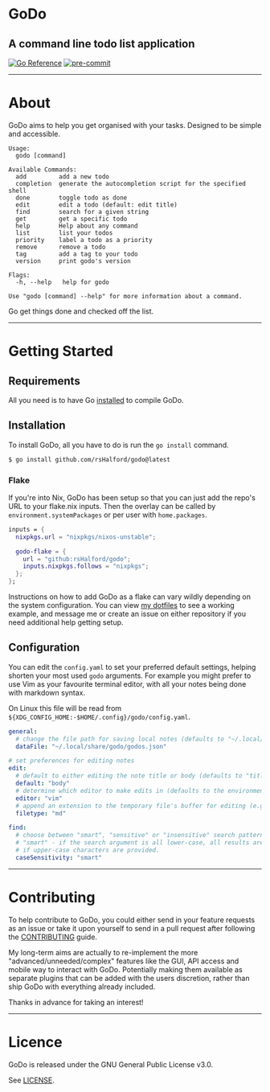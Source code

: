 # GoDo

## A command line todo list application

[![Go Reference](https://pkg.go.dev/badge/github.com/rsHalford/godo.svg)](https://pkg.go.dev/github.com/rsHalford/godo)
[![pre-commit](https://img.shields.io/badge/pre--commit-enabled-brightgreen?logo=pre-commit&logoColor=white)](https://github.com/pre-commit/pre-commit)

---

# About

GoDo aims to help you get organised with your tasks. Designed to be simple and accessible.

```
Usage:
  godo [command]

Available Commands:
  add         add a new todo
  completion  generate the autocompletion script for the specified shell
  done        toggle todo as done
  edit        edit a todo (default: edit title)
  find        search for a given string
  get         get a specific todo
  help        Help about any command
  list        list your todos
  priority    label a todo as a priority
  remove      remove a todo
  tag         add a tag to your todo
  version     print godo's version

Flags:
  -h, --help   help for godo

Use "godo [command] --help" for more information about a command.
```

Go get things done and checked off the list.

---

# Getting Started

## Requirements

All you need is to have Go [installed](https://go.dev/dl/) to compile GoDo.

## Installation

To install GoDo, all you have to do is run the `go install` command.

```sh
$ go install github.com/rsHalford/godo@latest
```

### Flake

If you're into Nix, GoDo has been setup so that you can just add the repo's URL to your flake.nix inputs. Then the overlay can be called by `environment.systemPackages` or per user with `home.packages`.

```nix
inputs = {
  nixpkgs.url = "nixpkgs/nixos-unstable";

  godo-flake = {
    url = "github:rsHalford/godo";
    inputs.nixpkgs.follows = "nixpkgs";
  };
};
```

Instructions on how to add GoDo as a flake can vary wildly depending on the system configuration. You can view [my dotfiles](https://github.com/rsHalford/dotfiles) to see a working example, and message me or create an issue on either repository if you need additional help getting setup.

## Configuration

You can edit the `config.yaml` to set your preferred default settings, helping shorten your most used `godo` arguments. For example you might prefer to use Vim as your favourite terminal editor, with all your notes being done with markdown syntax.

On Linux this file will be read from `${XDG_CONFIG_HOME:-$HOME/.config}/godo/config.yaml`.

```yaml
general:
  # change the file path for saving local notes (defaults to "~/.local/share/godo/godos.json" if unset)
  dataFile: "~/.local/share/godo/godos.json"

# set preferences for editing notes
edit:
  # default to either editing the note title or body (defaults to "title" if unset)
  default: "body"
  # determine which editor to make edits in (defaults to the environment's $EDITOR if unset)
  editor: "vim"
  # append an extension to the temporary file's buffer for editing (e.g. "org", "md", "txt")
  filetype: "md"

find:
  # choose between "smart", "sensitive" or "insensitive" search patterns (defaults to "smart" if unset)
  # "smart" - if the search argument is all lower-case, all results are shown. Only becoming case-sensitive
  # if upper-case characters are provided.
  caseSensitivity: "smart"
```

---

# Contributing

To help contribute to GoDo, you could either send in your feature requests as an issue or take it upon yourself to send in a pull request after following the [CONTRIBUTING](https://github.com/rsHalford/godo/blob/main/CONTRIBUTING.md) guide.

My long-term aims are actually to re-implement the more "advanced/unneeded/complex" features like the GUI, API access and mobile way to interact with GoDo. Potentially making them available as separate plugins that can be added with the users discretion, rather than ship GoDo with everything already included.

Thanks in advance for taking an interest!

---

# Licence

GoDo is released under the GNU General Public License v3.0.

See [LICENSE](https://github.com/rsHalford/godo/blob/main/LICENSE).
